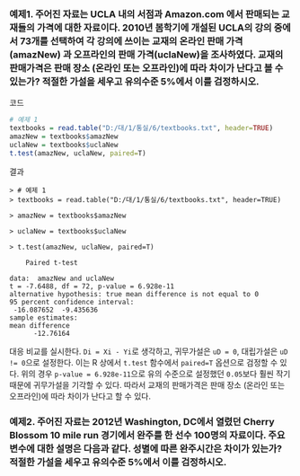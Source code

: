 ### 예제1. 주어진 자료는 UCLA 내의 서점과 Amazon.com 에서 판매되는 교재들의 가격에 대한 자료이다. 2010년 봄학기에 개설된 UCLA의 강의 중에서 73개를 선택하여 각 강의에 쓰이는 교재의 온라인 판매 가격(amazNew) 과 오프라인의 판매 가격(uclaNew)을 조사하였다. 교재의 판매가격은 판매 장소 (온라인 또는 오프라인)에 따라 차이가 난다고 볼 수 있는가? 적절한 가설을 세우고 유의수준 5%에서 이를 검정하시오.

코드
```R
# 예제 1
textbooks = read.table("D:/대/1/통실/6/textbooks.txt", header=TRUE)
amazNew = textbooks$amazNew
uclaNew = textbooks$uclaNew
t.test(amazNew, uclaNew, paired=T)
```

결과
```
> # 예제 1
> textbooks = read.table("D:/대/1/통실/6/textbooks.txt", header=TRUE)

> amazNew = textbooks$amazNew

> uclaNew = textbooks$uclaNew

> t.test(amazNew, uclaNew, paired=T)

	Paired t-test

data:  amazNew and uclaNew
t = -7.6488, df = 72, p-value = 6.928e-11
alternative hypothesis: true mean difference is not equal to 0
95 percent confidence interval:
 -16.087652  -9.435636
sample estimates:
mean difference 
      -12.76164
```

대응 비교를 실시한다. `Di = Xi - Yi`로 생각하고, 귀무가설은 `uD = 0`, 대립가설은 `uD != 0`으로 설정한다. 이는 R 상에서 `t.test` 함수에서 `paired=T` 옵션으로 검정할 수 있다. 위의 경우  `p-value = 6.928e-11`으로 유의 수준으로 설정했던 `0.05`보다 훨씬 작기 때문에 귀무가설을 기각할 수 있다. 따라서 교재의 판매가격은 판매 장소 (온라인 또는 오프라인)에 따라 차이가 난다고 할 수 있다.

### 예제2. 주어진 자료는 2012년 Washington, DC에서 열렸던 Cherry Blossom 10 mile run 경기에서 완주를 한 선수 100명의 자료이다. 주요 변수에 대한 설명은 다음과 같다. 성별에 따른 완주시간은 차이가 있는가? 적절한 가설을 세우고 유의수준 5%에서 이를 검정하시오.

